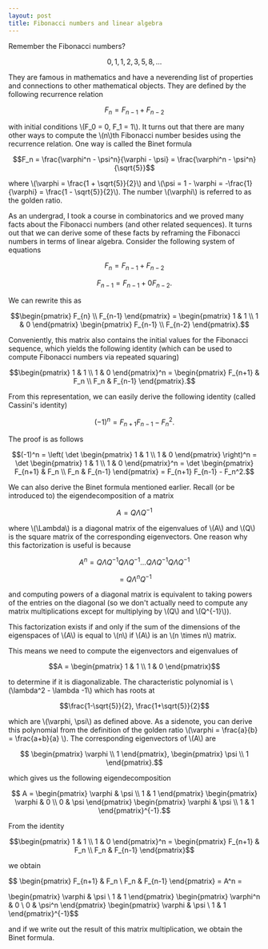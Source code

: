 ```yaml
---
layout: post
title: Fibonacci numbers and linear algebra
---
```


Remember the Fibonacci numbers?

$$0,1,1,2,3,5,8,...$$

They are famous in mathematics and have a neverending list of properties and connections to other mathematical objects. They are defined by the following recurrence relation

$$F_n = F_{n-1} + F_{n-2}$$

with initial conditions \\(F_0 = 0, F_1 = 1\\). It turns out that there are many other ways to compute the \\(n\\)th Fibonacci number besides using the recurrence relation. One way is called the Binet formula

$$F_n = \frac{\varphi^n - \psi^n}{\varphi - \psi} = \frac{\varphi^n - \psi^n}{\sqrt{5}}$$

where \\(\varphi = \frac{1 + \sqrt{5}}{2}\\) and \\(\psi = 1 - \varphi = -\frac{1}{\varphi} = \frac{1 - \sqrt{5}}{2}\\). The number \\(\varphi\\) is referred to as the golden ratio.

As an undergrad, I took a course in combinatorics and we proved many facts about the Fibonacci numbers (and other related sequences). It turns out that we can derive some of these facts by reframing the Fibonacci numbers in terms of linear algebra. Consider the following system of equations

$$F_n = F_{n-1} + F_{n-2}$$

$$F_{n-1} = F_{n-1} + 0F_{n-2}.$$

We can rewrite this as 

$$\begin{pmatrix}
F_{n} \\
F_{n-1}
\end{pmatrix} = \begin{pmatrix}
1 & 1 \\
1 & 0
\end{pmatrix}
\begin{pmatrix}
F_{n-1} \\
F_{n-2}
\end{pmatrix}.$$

Conveniently, this matrix also contains the initial values for the Fibonacci sequence, which yields the following identity (which can be used to compute Fibonacci numbers via repeated squaring)

$$\begin{pmatrix}
1 & 1 \\
1 & 0
\end{pmatrix}^n = \begin{pmatrix}
F_{n+1} & F_n \\
F_n & F_{n-1}
\end{pmatrix}.$$

From this representation, we can easily derive the following identity (called Cassini's identity)

$$(-1)^n = F_{n+1} F_{n-1} - F_n^2.$$

The proof is as follows

$$(-1)^n = \left( \det \begin{pmatrix}
1 & 1 \\
1 & 0
\end{pmatrix} \right)^n = \det \begin{pmatrix}
1 & 1 \\
1 & 0
\end{pmatrix}^n = \det \begin{pmatrix}
F_{n+1} & F_n \\
F_n & F_{n-1}
\end{pmatrix} = F_{n+1} F_{n-1} - F_n^2.$$

We can also derive the Binet formula mentioned earlier. Recall (or be introduced to) the eigendecomposition of a matrix

$$A = Q \Lambda Q^{-1}$$

where \\(\Lambda\\) is a diagonal matrix of the eigenvalues of \\(A\\) and \\(Q\\) is the square matrix of the corresponding eigenvectors. One reason why this factorization is useful is because

$$A^n = Q \Lambda Q^{-1} Q \Lambda Q^{-1} ... Q \Lambda Q^{-1} Q \Lambda Q^{-1}$$

$$ = Q \Lambda^n Q^{-1}$$

and computing powers of a diagonal matrix is equivalent to taking powers of the entries on the diagonal (so we don't actually need to compute any matrix multiplications except for multiplying by \\(Q\\) and \\(Q^{-1}\\)).

This factorization exists if and only if the sum of the dimensions of the eigenspaces of \\(A\\) is equal to \\(n\\) if \\(A\\) is an \\(n \times n\\) matrix.

This means we need to compute the eigenvectors and eigenvalues of 

$$A = \begin{pmatrix}
1 & 1 \\
1 & 0
\end{pmatrix}$$

to determine if it is diagonalizable. The characteristic polynomial is \\(\lambda^2 - \lambda -1\\) which has roots at 

$$\frac{1-\sqrt{5}}{2}, \frac{1+\sqrt{5}}{2}$$

which are \\(\varphi, \psi\\) as defined above. As a sidenote, you can derive this polynomial from the definition of the golden ratio \\(\varphi = \frac{a}{b} = \frac{a+b}{a} \\). The corresponding eigenvectors of \\(A\\) are

$$ \begin{pmatrix}
\varphi \\
1 
\end{pmatrix}, \begin{pmatrix}
\psi \\
1 
\end{pmatrix}.$$

which gives us the following eigendecomposition

$$ A = \begin{pmatrix}
\varphi & \psi \\
1 & 1 
\end{pmatrix}
\begin{pmatrix}
\varphi & 0 \\
0 & \psi 
\end{pmatrix}
\begin{pmatrix}
\varphi & \psi \\
1 &  1 
\end{pmatrix}^{-1}.$$

From the identity 

$$\begin{pmatrix}
1 & 1 \\
1 & 0
\end{pmatrix}^n = \begin{pmatrix}
F_{n+1} & F_n \\
F_n & F_{n-1}
\end{pmatrix}$$

we obtain

$$ \begin{pmatrix}
F_{n+1} & F_n \\
F_n & F_{n-1}
\end{pmatrix} = A^n = 

\begin{pmatrix}
\varphi & \psi \\
1 & 1 
\end{pmatrix}
\begin{pmatrix}
\varphi^n & 0 \\
0 & \psi^n
\end{pmatrix}
\begin{pmatrix}
\varphi & \psi \\
1 &  1 
\end{pmatrix}^{-1}$$

and if we write out the result of this matrix multiplication, we obtain the Binet formula.


